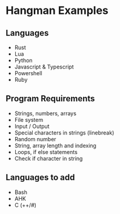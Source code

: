 # Hangman Examples

## Languages

- Rust
- Lua
- Python
- Javascript & Typescript
- Powershell
- Ruby

## Program Requirements

- Strings, numbers, arrays
- File system
- Input / Output
- Special characters in strings (linebreak)
- Random number
- String, array length and indexing
- Loops, if else statements
- Check if character in string

## Languages to add

- Bash
- AHK
- C (++/#)

